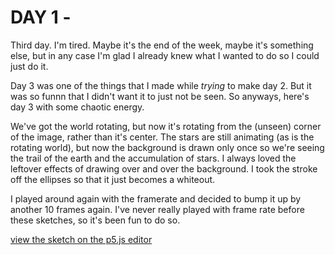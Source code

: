 # DAY 1 - 

Third day. I'm tired. Maybe it's the end of the week, maybe it's something else, but in any case I'm glad I already knew what I wanted to do so I could just do it. 

Day 3 was one of the things that I made while *trying* to make day 2. But it was so funnn that I didn't want it to just not be seen. So anyways, here's day 3 with some chaotic energy. 

We've got the world rotating, but now it's rotating from the (unseen) corner of the image, rather than it's center. The stars are still animating (as is the rotating world), but now the background is drawn only once so we're seeing the trail of the earth and the accumulation of stars. I always loved the leftover effects of drawing over and over the background. I took the stroke off the ellipses so that it just becomes a whiteout. 

I played around again with the framerate and decided to bump it up by another 10 frames again. I've never really played with frame rate before these sketches, so it's been fun to do so. 

[view the sketch on the p5.js editor](https://editor.p5js.org/zoe.bachman/sketches/cfgmlLGg9)




